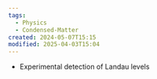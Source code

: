 ```yaml
---
tags:
  - Physics
  - Condensed-Matter
created: 2024-05-07T15:15
modified: 2025-04-03T15:04
---
```

- Experimental detection of Landau levels 

